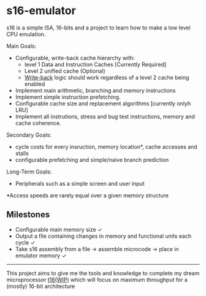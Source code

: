 # s16-emulator

s16 is a simple ISA, 16-bits and a project to learn how to make a low level CPU emulation. 

Main Goals:
  - Configurable, write-back cache hierarchy with:
      - level 1 Data and Instruction Caches \[Currently Required\]
      - Level 2 unified cache \(Optional\)
      - [Write-back](https://www.geeksforgeeks.org/write-through-and-write-back-in-cache/) logic should work regardless of a level 2 cache being enabled
  - Implement main arithmetic, branching and memory instructions
  - Implement simple instruction prefetching.
  - Configurable cache size and replacement algorithms \[currently onlyh LRU\]
  - Implement all instrutions, stress and bug test instructions, memory and cache coherence. 


Secondary Goals:
  - cycle costs for every insruction, memory location*, cache accesses and stalls
  - configurable prefetching and simple/naive branch prediction
  

Long-Term Goals:
  - Peripherals such as a simple screen and user input

*Access speeds are rarely equal over a given memory structure

## Milestones 
  - Configurable main memory size ✓
  - Output a file containing changes in memory and functional units each cycle ✓
  - Take s16 assembly from a file -> assemble microcode -> place in emulator memory ✓

- - - 

This project aims to give me the tools and knowledge to complete my dream microprocessor [t16(WIP)](https://github.com/NaCl-5844/t16) which will focus on maximum throughput for a (mostly) 16-bit architecture 
